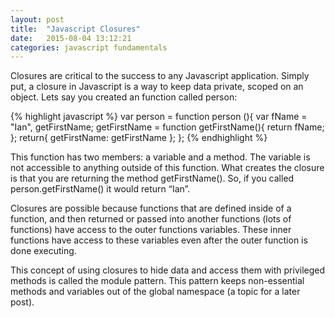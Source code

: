 ```yaml
---
layout: post
title:  "Javascript Closures"
date:   2015-08-04 13:12:21
categories: javascript fundamentals
---
```


Closures are critical to the success to any Javascript application. Simply put, a closure in Javascript is a way to keep data private, scoped on an object. Lets say you created an function called person:

{% highlight javascript %}
var person = function person (){
  var fName = "Ian",
      getFirstName;
  getFirstName = function getFirstName(){
    return fName;
};
  return{
   getFirstName: getFirstName
 };
};
{% endhighlight %}

This function has two members: a variable and a method. The variable is not accessible to anything outside of this function. What creates the closure is that you are returning the method getFirstName(). So, if you called person.getFirstName() it would return “Ian”.

Closures are possible because functions that are defined inside of a function, and then returned or passed into another functions (lots of functions) have access to the outer functions variables. These inner functions have access to these variables even after the outer function is done executing.

This concept of using closures to hide data and access them with privileged methods is called the module pattern. This pattern keeps non-essential methods and variables out of the global namespace (a topic for a later post).
